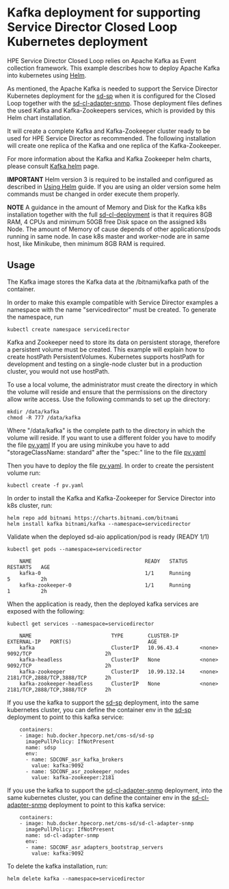 Kafka deployment for supporting Service Director Closed Loop Kubernetes deployment
==========================

HPE Service Director Closed Loop relies on Apache Kafka as Event collection framework. This example describes how to deploy Apache Kafka into kubernetes using [Helm](https://helm.sh/).

As mentioned, the Apache Kafka is needed to support the Service Director Kubernetes deployment for the [sd-sp](../../deployments/sd-sp) when it is configured for the Closed Loop together with the [sd-cl-adapter-snmp](../../deployments/sd-cl-adapter-snmp). Those deployment files defines the used Kafka and Kafka-Zookeepers services, which is provided by this Helm chart installation.

It will create a complete Kafka and Kafka-Zookeeper cluster ready to be used for HPE Service Director as recommended. The following installation will create one replica of the Kafka and one replica of the Kafka-Zookeeper.

For more information about the Kafka and Kafka Zookeeper helm charts, please consult [Kafka helm](https://github.com/bitnami/charts/tree/master/bitnami/kafka) page.

**IMPORTANT** Helm version 3 is required to be installed and configured as described in [Using Helm](https://helm.sh/docs/using_helm/) guide. If you are using an older version some helm commands must be changed in order execute them properly.

**NOTE** A guidance in the amount of Memory and Disk for the Kafka k8s installation together with the full [sd-cl-deployment](../sd-cl-deployment) is that it requires 8GB RAM, 4 CPUs and minimum 50GB free Disk space on the assigned k8s Node. The amount of Memory of cause depends of other applications/pods running in same node. In case k8s master and worker-node are in same host, like Minikube, then minimum 8GB RAM is required.

Usage
-----

The Kafka image stores the Kafka data at the /bitnami/kafka path of the container.

In order to make this example compatible with Service Director examples a namespace with the name "servicedirector" must be created. To generate the namespace, run

    kubectl create namespace servicedirector


Kafka and Zookeeper need to store its data on persistent storage, therefore a persistent volume must be created. This example will explain how to create hostPath PersistentVolumes. Kubernetes supports hostPath for development and testing on a single-node cluster but in a production cluster, you would not use hostPath.

To use a local volume, the administrator must create the directory in which the volume will reside and ensure that the permissions on the directory allow write access. Use the following commands to set up the directory:

    mkdir /data/kafka
    chmod -R 777 /data/kafka

Where "/data/kafka" is the complete path to the directory in which the volume will reside. If you want to use a different folder you have to modify the file [pv.yaml](./pv.yaml)
If you are using minikube you have to add "storageClassName: standard" after the "spec:" line to the file [pv.yaml](./pv.yaml)

Then you have to deploy the file [pv.yaml](./pv.yaml). In order to create the persistent volume run:

    kubectl create -f pv.yaml

In order to install the Kafka and Kafka-Zookeeper for Service Director into k8s cluster, run:

    helm repo add bitnami https://charts.bitnami.com/bitnami
    helm install kafka bitnami/kafka --namespace=servicedirector

Validate when the deployed sd-aio application/pod is ready (READY 1/1)

    kubectl get pods --namespace=servicedirector

```
    NAME                                     READY   STATUS             RESTARTS   AGE
    kafka-0                                  1/1     Running            5          2h
    kafka-zookeeper-0                        1/1     Running            1          2h
```

When the application is ready, then the deployed kafka services are exposed with the following:

    kubectl get services --namespace=servicedirector

```
    NAME                          TYPE        CLUSTER-IP       EXTERNAL-IP   PORT(S)                         AGE
    kafka                         ClusterIP   10.96.43.4       <none>        9092/TCP                        2h
    kafka-headless                ClusterIP   None             <none>        9092/TCP                        2h
    kafka-zookeeper               ClusterIP   10.99.132.14     <none>        2181/TCP,2888/TCP,3888/TCP      2h
    kafka-zookeeper-headless      ClusterIP   None             <none>        2181/TCP,2888/TCP,3888/TCP      2h
```

If you use the kafka to support the [sd-sp](../../deployments/sd-sp) deployment, into the same kubernetes cluster, you can define the container env in the [sd-sp](../../deployments/sd-sp) deployment to point to this kafka service:

```
    containers:
    - image: hub.docker.hpecorp.net/cms-sd/sd-sp
      imagePullPolicy: IfNotPresent
      name: sdsp
      env:
      - name: SDCONF_asr_kafka_brokers
        value: kafka:9092
      - name: SDCONF_asr_zookeeper_nodes
        value: kafka-zookeeper:2181
```

If you use the kafka to support the [sd-cl-adapter-snmp](../../deployments/sd-cl-adapter-snmp) deployment, into the same kubernetes cluster, you can define the container env in the [sd-cl-adapter-snmp](../../deployments/sd-cl-adapter-snmp) deployment to point to this kafka service:

```
    containers:
    - image: hub.docker.hpecorp.net/cms-sd/sd-cl-adapter-snmp
      imagePullPolicy: IfNotPresent
      name: sd-cl-adapter-snmp
      env:
      - name: SDCONF_asr_adapters_bootstrap_servers
        value: kafka:9092
```

To delete the kafka installation, run:

    helm delete kafka --namespace=servicedirector
